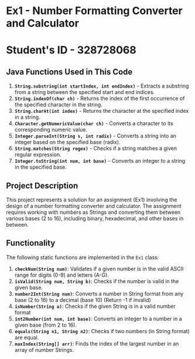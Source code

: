 # Ex1 - Number Formatting Converter and Calculator
# Student's ID - 328728068

## Java Functions Used in This Code

1. **`String.substring(int startIndex, int endIndex)`** - Extracts a substring from a string between the specified start and end indices.
2. **`String.indexOf(char ch)`** - Returns the index of the first occurrence of the specified character in the string.
3. **`String.charAt(int index)`** - Returns the character at the specified index in a string.
4. **`Character.getNumericValue(char ch)`** - Converts a character to its corresponding numeric value.
5. **`Integer.parseInt(String s, int radix)`** - Converts a string into an integer based on the specified base (radix).
6. **`String.matches(String regex)`** - Checks if a string matches a given regular expression.
7. **`Integer.toString(int num, int base)`** - Converts an integer to a string in the specified base.

## Project Description
This project represents a solution for an assignment (Ex1) involving the design of a number formatting converter and calculator.
The assignment requires working with numbers as Strings and converting them between various bases (2 to 16), including binary, hexadecimal, and other bases in between.


## Functionality
The following static functions are implemented in the `Ex1` class:

1. **`checkNum(String num)`**: Validates if a given number is in the valid ASCII range for digits (0-9) and letters (A-G).
2. **`isValid(String num, String b)`**: Checks if the number is valid in the given base.
3. **`number2Int(String num)`**: Converts a number in String format from any base (2 to 16) to a decimal (base 10) (Return -1 if invalid)
4. **`isNumber(String a)`**: Checks if the given String is in a valid number format 
5. **`int2Number(int num, int base)`**: Converts an integer to a number in a given base (from 2 to 16).
6. **`equals(String n1, String n2)`**: Checks if two numbers (in String format) are equal.
7. **`maxIndex(String[] arr)`**: Finds the index of the largest number in an array of number Strings.


